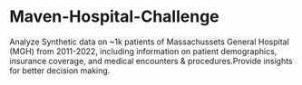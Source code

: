 # Maven-Hospital-Challenge
Analyze Synthetic data on ~1k patients of Massachussets General Hospital (MGH) from 2011-2022, including information on patient demographics, insurance coverage, and medical encounters &amp; procedures.Provide insights for better decision making.

